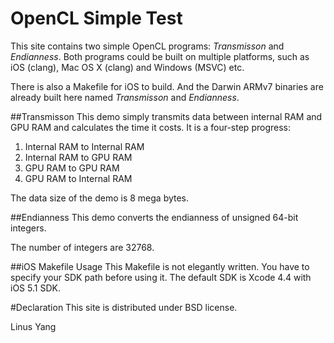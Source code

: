 OpenCL Simple Test
===============

This site contains two simple OpenCL programs: *Transmisson* and *Endianness*.
Both programs could be built on multiple platforms, such as
iOS (clang), Mac OS X (clang) and Windows (MSVC) etc.

There is also a Makefile for iOS to build. And the Darwin ARMv7 binaries are already built here named *Transmisson* and *Endianness*.

##Transmisson
This demo simply transmits data between internal RAM and GPU RAM and calculates the time it costs. It is a four-step progress:
1. Internal RAM to Internal RAM
2. Internal RAM to GPU RAM
3. GPU RAM to GPU RAM
4. GPU RAM to Internal RAM

The data size of the demo is 8 mega bytes.

##Endianness
This demo converts the endianness of unsigned 64-bit integers.

The number of integers are 32768.

##iOS Makefile Usage
This Makefile is not elegantly written. You have to specify your SDK path before using it. The default SDK is Xcode 4.4 with iOS 5.1 SDK.

#Declaration
This site is distributed under BSD license.

Linus Yang
